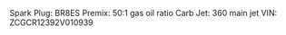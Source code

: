 Spark Plug: BR8ES
Premix:     50:1 gas oil ratio
Carb Jet:   360 main jet
VIN:        ZCGCR12392V010939
